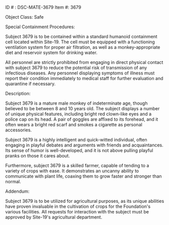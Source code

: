 ID # : DSC-MATE-3679
Item #: 3679

Object Class: Safe

Special Containment Procedures:

Subject 3679 is to be contained within a standard humanoid containment cell located within Site-19. The cell must be equipped with a functioning ventilation system for proper air filtration, as well as a monkey-appropriate diet and reservoir system for drinking water.

All personnel are strictly prohibited from engaging in direct physical contact with subject 3679 to reduce the potential risk of transmission of any infectious diseases. Any personnel displaying symptoms of illness must report their condition immediately to medical staff for further evaluation and quarantine if necessary.

Description:

Subject 3679 is a mature male monkey of indeterminate age, though believed to be between 8 and 10 years old. The subject displays a number of unique physical features, including bright red clown-like eyes and a police cap on its head. A pair of goggles are affixed to its forehead, and it often wears a bright red scarf and smokes a cigarette as personal accessories.

Subject 3679 is a highly intelligent and quick-witted individual, often engaging in playful debates and arguments with friends and acquaintances. Its sense of humor is well-developed, and it is not above pulling playful pranks on those it cares about.

Furthermore, subject 3679 is a skilled farmer, capable of tending to a variety of crops with ease. It demonstrates an uncanny ability to communicate with plant life, coaxing them to grow faster and stronger than normal.

Addendum:

Subject 3679 is to be utilized for agricultural purposes, as its unique abilities have proven invaluable in the cultivation of crops for the Foundation's various facilities. All requests for interaction with the subject must be approved by Site-19's agricultural department.